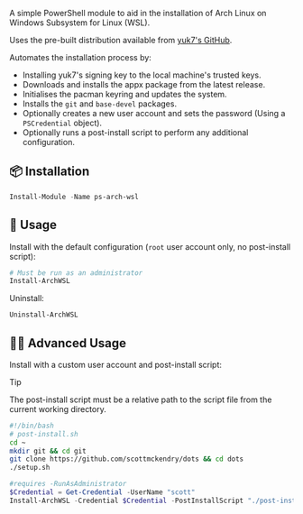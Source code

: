 A simple PowerShell module to aid in the installation of Arch Linux on Windows Subsystem for Linux (WSL).

Uses the pre-built distribution available from [yuk7's GitHub](https://github.com/yuk7/ArchWSL).

Automates the installation process by:

-   Installing yuk7's signing key to the local machine's trusted keys.
-   Downloads and installs the appx package from the latest release.
-   Initialises the pacman keyring and updates the system.
-   Installs the `git` and `base-devel` packages.
-   Optionally creates a new user account and sets the password (Using a `PSCredential` object).
-   Optionally runs a post-install script to perform any additional configuration.

## 📦 Installation

```powershell
Install-Module -Name ps-arch-wsl
```

## 🚀 Usage

Install with the default configuration (`root` user account only, no post-install script):

```powershell
# Must be run as an administrator
Install-ArchWSL
```

Uninstall:

```powershell
Uninstall-ArchWSL
```

## 🧙‍♂️ Advanced Usage

Install with a custom user account and post-install script:

> [!TIP]
> The post-install script must be a relative path to the script file from the current working directory.

```bash
#!/bin/bash
# post-install.sh
cd ~
mkdir git && cd git
git clone https://github.com/scottmckendry/dots && cd dots
./setup.sh
```

```powershell
#requires -RunAsAdministrator
$Credential = Get-Credential -UserName "scott"
Install-ArchWSL -Credential $Credential -PostInstallScript "./post-install.sh"
```
